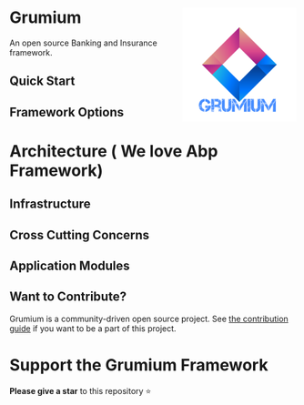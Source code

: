 # Grumium <img align="right" width="200" height="200" src="Documents/logo.png">
An open source Banking and Insurance framework.

## Quick Start


## Framework Options


# Architecture ( We love Abp Framework)


  ## Infrastructure


  ## Cross Cutting Concerns


  ## Application Modules


  ## Want to Contribute?

Grumium is a community-driven open source project. See [the contribution guide](CODE_OF_CONDUCT.md) if you want to be a part of this project.

# Support the Grumium Framework

**Please give a star** to this repository :star:
